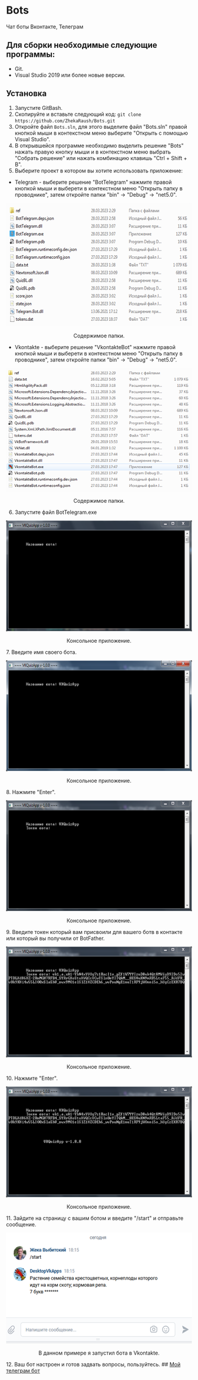 # Bots
Чат боты Вконтакте, Телеграм
## Для сборки необходимые следующие программы:
- Git.
- Visual Studio 2019 или более новые версии.
## Установка
1. Запустите GitBash.
2. Скопируйте и вставьте следующий код:
`git clone https://github.com/ZhekaRaush/Bots.git`
3. Откройте файл `Bots.sln`, для этого выделите файл "Bots.sln" правой кнопкой мыши в контекстном меню выберите "Открыть с помощью Visual Studio".
4. В открывшейся программе необходимо выделить решение "Bots" нажать правую кнопку мыши и в контекстном меню выбрать "Собрать решение" или нажать комбинацию клавишь "Ctrl + Shift + B".
5. Выберите проект в котором вы хотите использовать приложение:
- Telegram - выберите решение "BotTelegram" нажмите правой кнопкой мыши и выберети в контекстном меню "Открыть папку в проводнике", затем откройте папки "bin" -> "Debug" -> "net5.0".
<p align="center">
  <a href="https://github.com/ZhekaRaush/Bots">
    <img height="334" width="592" src="https://github.com/ZhekaRaush/Bots/blob/main/docs/openTelegram.png">
  </a>
  <p align="center">Содержимое папки.</p>
</p>

- Vkontakte - выберите решение "VkontakteBot" нажмите правой кнопкой мыши и выберети в контекстном меню "Открыть папку в проводнике", затем откройте папки "bin" -> "Debug" -> "net5.0".
<p align="center">
  <a href="https://github.com/ZhekaRaush/Bots">
    <img height="334" width="592" src="https://github.com/ZhekaRaush/Bots/blob/main/docs/openVk.png">
  </a>
  <p align="center">Содержимое папки.</p>
</p>

6. Запустите файл BotTelegram.exe
<p align="center">
  <a href="https://github.com/ZhekaRaush/Bots">
    <img height="300" width="600" src="https://github.com/ZhekaRaush/Bots/blob/main/docs/instalstion-1.png">
  </a>
  <p align="center">Консольное приложение.</p>
</p>
7. Введите имя своего бота.
<p align="center">
  <a href="https://github.com/ZhekaRaush/Bots">
    <img height="300" width="600" src="https://github.com/ZhekaRaush/Bots/blob/main/docs/instalstion-2.png">
  </a>
  <p align="center">Консольное приложение.</p>
</p>
8. Нажмите "Enter".
<p align="center">
  <a href="https://github.com/ZhekaRaush/Bots">
    <img height="300" width="600" src="https://github.com/ZhekaRaush/Bots/blob/main/docs/instalstion-3.png">
  </a>
  <p align="center">Консольное приложение.</p>
</p>
9. Введите токен который вам присвоили для вашего ботв в контакте или который вы получили от BotFather.
<p align="center">
  <a href="https://github.com/ZhekaRaush/Bots">
    <img height="300" width="600" src="https://github.com/ZhekaRaush/Bots/blob/main/docs/instalstion-4.png">
  </a>
  <p align="center">Консольное приложение.</p>
</p>
10. Нажмите "Enter".
<p align="center">
  <a href="https://github.com/ZhekaRaush/Bots">
    <img height="300" width="600" src="https://github.com/ZhekaRaush/Bots/blob/main/docs/instalstion-5.png">
  </a>
  <p align="center">Консольное приложение.</p>
</p>
11. Зайдите на страницу с вашим ботом и введите "/start" и отправьте сообщение.
<p align="center">
  <a href="https://github.com/ZhekaRaush/Bots">
    <img height="300" width="600" src="https://github.com/ZhekaRaush/Bots/blob/main/docs/instalstion-6.png">
  </a>
  <p align="center">В данном примере я запустил бота в Vkontakte.</p>
</p>
12. Ваш бот настроен и готов задвать вопросы, пользуйтесь.
## <a href="https://t.me/ZhekaGameBot">Мой телеграм бот</a>